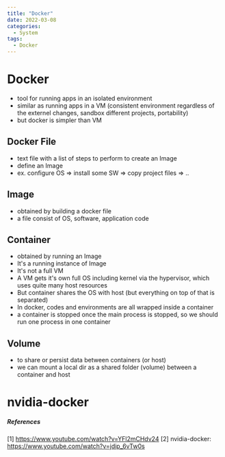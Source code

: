 ```yaml
---
title: "Docker"
date: 2022-03-08
categories:
  - System
tags:
  - Docker
---
```



# Docker
- tool for running apps in an isolated environment
- similar as running apps in a VM (consistent environment regardless of the externel changes, sandbox different projects, portability)
- but docker is simpler than VM

## Docker File
- text file with a list of steps to perform to create an Image
- define an Image
- ex. configure OS => install some SW => copy project files => ..

## Image
- obtained by building a docker file
- a file consist of OS, software, application code
 

## Container
- obtained by running an Image
- It's a running instance of Image
- It's not a full VM
- A VM gets it's own full OS including kernel via the hypervisor, which uses quite many host resources 
- But container shares the OS with host (but everything on top of that is separated)
- In docker, codes and environments are all wrapped inside a container 
- a container is stopped once the main process is stopped, so we should run one process in one container 

## Volume
- to share or persist data between containers (or host)
- we can mount a local dir as a shared folder (volume) between a container and host

# nvidia-docker


##### References
[1] https://www.youtube.com/watch?v=YFl2mCHdv24
[2] nvidia-docker: https://www.youtube.com/watch?v=jdip_6vTw0s
